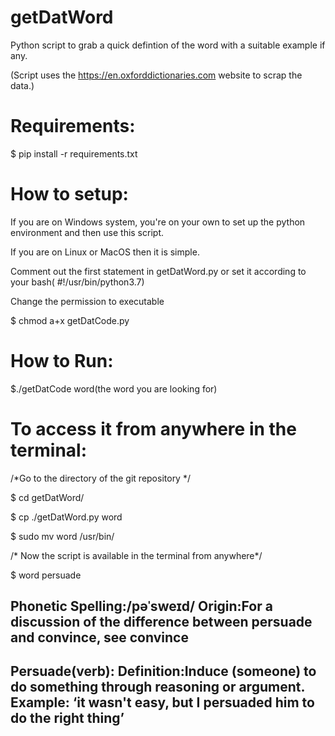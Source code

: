 # getDatWord
Python script to grab a quick defintion of the word with a suitable example if any.

(Script uses the https://en.oxforddictionaries.com website to scrap the data.)

# Requirements:
$ pip install -r requirements.txt

# How to setup:
If you are on Windows system, you're on your own to set up the python environment and then use this script.

If you are on Linux or MacOS then it is simple.

Comment out the first statement in getDatWord.py or set it according to your bash( #!/usr/bin/python3.7)

Change the permission to executable 

$ chmod a+x getDatCode.py

# How to Run:
$./getDatCode word(the word you are looking for)

# To access it from anywhere in the terminal:
/*Go to the directory of the git repository */

$ cd getDatWord/

$ cp ./getDatWord.py word

$ sudo mv word /usr/bin/

/* Now the script is available in the terminal from anywhere*/

$ word persuade

Phonetic Spelling:/pəˈsweɪd/
Origin:For a discussion of the difference between persuade and convince, see convince
------------------------------------------------------------------------------------
Persuade(verb):
Definition:Induce (someone) to do something through reasoning or argument.
Example: ‘it wasn't easy, but I persuaded him to do the right thing’
--------------------------------------------------------------------

